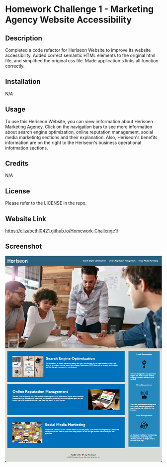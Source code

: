 # Homework Challenge 1 - Marketing Agency Website Accessibility

## Description

Completed a code refactor for Heriseon Website to improve its website accessibility. Added correct semantic HTML elements to the original html file, and simplified the original css file. Made application's links all function correctly.

## Installation

N/A

## Usage

To use this Heriseon Website, you can view imformation about Herisoen Marketing Agency. Click on the navigation bars to see more information about search engine optimization, online reputation management, social media marketintg sections and their explanation. Also, Heriseon's benefits information are on the right to the Heriseon's business operational infotmation sections.

## Credits

N/A

## License

Please refer to the LICENSE in the repo.

## Website Link

https://elizabethl0421.github.io/Homework-Challenge1/

## Screenshot

![Screenshot](/assets/images/challenge1.png)